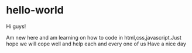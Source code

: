 # hello-world

Hi guys!

Am new here and am learning on how to code in html,css,javascript.Just hope we will cope well and help each and every one of us
Have a nice day
